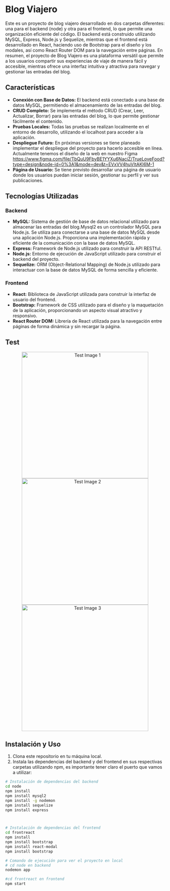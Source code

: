 # Blog Viajero

Este es un proyecto de blog viajero desarrollado en dos carpetas diferentes: una para el backend (node) y otra para el frontend, lo que permite una organización eficiente del código. El backend está construido utilizando MySQL, Express, Node.js y Sequelize, mientras que el frontend está desarrollado en React, haciendo uso de Bootstrap para el diseño y los modales, así como React Router DOM para la navegación entre páginas.
En resumen, el proyecto de Blog Viajero es una plataforma versátil que permite a los usuarios compartir sus experiencias de viaje de manera fácil y accesible, mientras ofrece una interfaz intuitiva y atractiva para navegar y gestionar las entradas del blog. 

## Características

- **Conexión con Base de Datos:** El backend está conectado a una base de datos MySQL, permitiendo el almacenamiento de las entradas del blog.
- **CRUD Completo:** Se implementa el método CRUD (Crear, Leer, Actualizar, Borrar) para las entradas del blog, lo que permite gestionar fácilmente el contenido.
- **Pruebas Locales:** Todas las pruebas se realizan localmente en el entorno de desarrollo, utilizando el localhost para acceder a la aplicación.
- **Despliegue Futuro:** En próximas versiones se tiene planeado implementar el despliegue del proyecto para hacerlo accesible en línea. Actualmente tenemos el diseño de la web en nuestro Figma https://www.figma.com/file/TbQuU9FbyBE1YYXu6NaciZ/TrueLoveFood?type=design&node-id=0%3A1&mode=dev&t=EVxVV4huVItAKl6M-1
- **Página de Usuario:** Se tiene previsto desarrollar una página de usuario donde los usuarios puedan iniciar sesión, gestionar su perfil y ver sus publicaciones.

## Tecnologías Utilizadas

### Backend

- **MySQL:** Sistema de gestión de base de datos relacional utilizado para almacenar las entradas del blog.Mysql2 es un controlador MySQL para Node.js. Se utiliza para conectarse a una base de datos MySQL desde una aplicación Node.js. Proporciona una implementación rápida y eficiente de la comunicación con la base de datos MySQL.
- **Express:** Framework de Node.js utilizado para construir la API RESTful.
- **Node.js:** Entorno de ejecución de JavaScript utilizado para construir el backend del proyecto.
- **Sequelize:** ORM (Object-Relational Mapping) de Node.js utilizado para interactuar con la base de datos MySQL de forma sencilla y eficiente.




### Frontend

- **React:** Biblioteca de JavaScript utilizada para construir la interfaz de usuario del frontend.
- **Bootstrap:** Framework de CSS utilizado para el diseño y la maquetación de la aplicación, proporcionando un aspecto visual atractivo y responsivo.
- **React Router DOM:** Librería de React utilizada para la navegación entre páginas de forma dinámica y sin recargar la página.

## Test

<div align="center">
  <img src="https://github.com/angarce25/TrueLoveFood/assets/87614231/f104ba1c-5600-4636-ac08-37ca2093138e" alt="Test Image 1" width="400">
</div>

<div align="center">
  <img src="https://github.com/angarce25/TrueLoveFood/assets/87614231/57192377-d472-4091-a902-f9a8120917c0" alt="Test Image 2" width="400">
</div>

<div align="center">
  <img src="https://github.com/angarce25/TrueLoveFood/assets/87614231/6cdfa649-751e-4a1e-b235-c4aabacdff2a" alt="Test Image 3" width="400">
</div>



## Instalación y Uso

1. Clona este repositorio en tu máquina local.
2. Instala las dependencias del backend y del frontend en sus respectivas carpetas utilizando npm, es importante tener claro el puerto que vamos a utilizar:

```bash
# Instalación de dependencias del backend
cd node
npm install
npm install mysql2
npm install -g nodemon
npm install sequelize
npm install express



# Instalación de dependencias del frontend
cd frontreact
npm install
npm install bootstrap
npm install react-modal
npm install bootstrap

# Comando de ejecución para ver el proyecto en local
# cd node en backend
nodemon app

#cd frontreact en frontend
npm start


